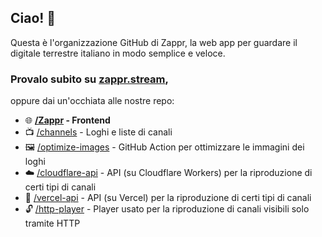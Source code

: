 ## Ciao! 👋
Questa è l'organizzazione GitHub di Zappr, la web app per guardare il digitale terrestre italiano in modo semplice e veloce.

### Provalo subito su [zappr.stream](https://zappr.stream),
oppure dai un'occhiata alle nostre repo:
- 🌐 **[/Zappr](https://github.com/ZapprTV/Zappr) - Frontend**
- 📺 [/channels](https://github.com/ZapprTV/channels) - Loghi e liste di canali
- 🖼️ [/optimize-images](https://github.com/ZapprTV/optimize-images) - GitHub Action per ottimizzare le immagini dei loghi
- ☁️ [/cloudflare-api](https://github.com/ZapprTV/cloudflare-api) - API (su Cloudflare Workers) per la riproduzione di certi tipi di canali
- 🔺 [/vercel-api](https://github.com/ZapprTV/vercel-api) - API (su Vercel) per la riproduzione di certi tipi di canali
- 🔓 [/http-player](https://github.com/ZapprTV/http-player) - Player usato per la riproduzione di canali visibili solo tramite HTTP
